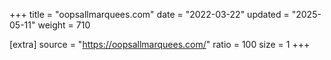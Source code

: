 +++
title = "oopsallmarquees.com"
date = "2022-03-22"
updated = "2025-05-11"
weight = 710

[extra]
source = "https://oopsallmarquees.com/"
ratio = 100
size = 1
+++
